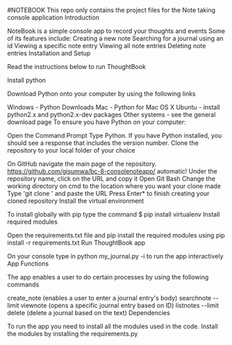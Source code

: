 #NOTEBOOK
This repo only contains the project files for the Note taking console application Introduction

NoteBook is a simple console app to record your thoughts and events Some of its features include: Creating a new note Searching for a journal using an id Viewing a specific note entry Viewing all note entries Deleting note entries Installation and Setup

Read the instructions below to run ThoughtBook

Install python

Download Python onto your computer by using the following links

Windows - Python Downloads Mac - Python for Mac OS X Ubuntu - install python2.x and python2.x-dev packages Other systems - see the general download page To ensure you have Python on your computer:

Open the Command Prompt Type Python. If you have Python installed, you should see a response that includes the version number. Clone the repository to your local folder of your choice

On GitHub navigate the main page of the repository. https://github.com/gisumwa/bc-8-consolenoteapp/ automatic! Under the repository name, click on the URL and copy it Open Git Bash Change the working directory on cmd to the location where you want your clone made Type 'git clone ' and paste the URL Press Enter* to finish creating your cloned repository Install the virtual environment

To install globally with pip type the command $ pip install virtualenv Install required modules

Open the requirements.txt file and pip install the required modules using pip install -r requirements.txt Run ThoughtBook app

On your console type in python my_journal.py -i to run the app interactively App Functions

The app enables a user to do certain processes by using the following commands

create_note (enables a user to enter a journal entry's body) searchnote --limit viewnote (opens a specific journal entry based on ID) listnotes --limit delete (delete a journal based on the text) Dependencies

To run the app you need to install all the modules used in the code. Install the modules by installing the requirements.py
